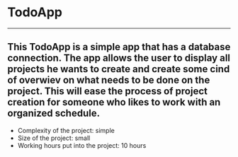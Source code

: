 # TodoApp
---
This TodoApp is a simple app that has a database connection. The app allows the user to display all projects he wants to create and create some cind of overwiev on what needs to be done on the project. This will ease the process of project creation for someone who likes to work with an organized schedule.
---
* Complexity of the project: simple
* Size of the project: small
* Working hours put into the project: 10 hours